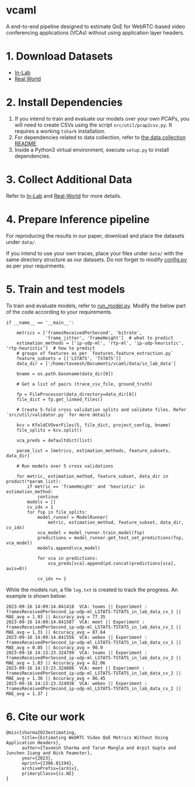 vcaml
==============================

A end-to-end pipeline designed to estimate QoE for WebRTC-based video conferencing applications (VCAs) without using application layer headers.

# 1. Download Datasets

- [In-Lab](https://drive.google.com/file/d/1XmFqwCKzdJtYg7TQHS8gCvA5CeI_499P/view?usp=sharing)
- [Real World](https://drive.google.com/file/d/1kASPQlokHiUlhWry6I8qM-Hc0AvHz5eq/view?usp=sharing)

# 2. Install Dependencies

1. If you intend to train and evaluate our models over your own PCAPs, you will need to create CSVs using the script `src/util/pcap2csv.py`. It requires a working `tshark` installation.
2. For dependencies related to data collection, refer to [the data collection README](src/data/real-world/README.md).
3. Inside a Python3 virtual environment, execute `setup.py` to install dependencies.

# 3. Collect Additional Data

Refer to [In-Lab](src/data/in-lab) and [Real-World](src/data/real-world) for more details.

# 4. Prepare Inference pipeline

For reproducing the results in our paper, download and place the datasets under `data/`.

If you intend to use your own traces, place your files under `data/` with the same directory structure as our datasets. Do not forget to modify [config.py](src/models/config.py) as per your requirments.

# 5. Train and test models

To train and evaluate models, refer to [run_model.py](src/models/run_model.py). Modify the below part of the code according to your requirements.

```
if __name__ == '__main__':

    metrics = ['framesReceivedPerSecond', 'bitrate',
               'frame_jitter', 'frameHeight']  # what to predict
    estimation_methods = ['ip-udp-ml', 'rtp-ml', 'ip-udp-heuristic', 'rtp-heuristic']  # how to predict
    # groups of features as per `features.feature_extraction.py`
    feature_subsets = [['LSTATS', 'TSTATS']]
    data_dir = ['/home/taveesh/Documents/vcaml/data/in_lab_data']

    bname = os.path.basename(data_dir[0])

    # Get a list of pairs (trace_csv_file, ground_truth)

    fp = FileProcessor(data_directory=data_dir[0])
    file_dict = fp.get_linked_files()

    # Create 5-fold cross validation splits and validate files. Refer `src/util/validator.py` for more details

    kcv = KfoldCVOverFiles(5, file_dict, project_config, bname)
    file_splits = kcv.split()

    vca_preds = defaultdict(list)

    param_list = [metrics, estimation_methods, feature_subsets, data_dir]

    # Run models over 5 cross validations

    for metric, estimation_method, feature_subset, data_dir in product(*param_list):
        if metric == 'frameHeight' and 'heuristic' in estimation_method:
            continue
        models = []
        cv_idx = 1
        for fsp in file_splits:
            model_runner = ModelRunner(
                metric, estimation_method, feature_subset, data_dir, cv_idx)
            vca_model = model_runner.train_model(fsp)
            predictions = model_runner.get_test_set_predictions(fsp, vca_model)
            models.append(vca_model)

            for vca in predictions:
                vca_preds[vca].append(pd.concat(predictions[vca], axis=0))

            cv_idx += 1
```

While the models run, a file `log.txt` is created to track the progress. An example is shown below:

```
2023-09-16 14:09:14.841418	VCA: teams || Experiment : framesReceivedPerSecond_ip-udp-ml_LSTATS-TSTATS_in_lab_data_cv_1 || MAE_avg = 1.93 || Accuracy_avg = 77.35
2023-09-16 14:09:14.841507	VCA: meet || Experiment : framesReceivedPerSecond_ip-udp-ml_LSTATS-TSTATS_in_lab_data_cv_1 || MAE_avg = 1.31 || Accuracy_avg = 87.64
2023-09-16 14:09:14.841556	VCA: webex || Experiment : framesReceivedPerSecond_ip-udp-ml_LSTATS-TSTATS_in_lab_data_cv_1 || MAE_avg = 0.85 || Accuracy_avg = 90.9
2023-09-16 14:13:23.324799	VCA: teams || Experiment : framesReceivedPerSecond_ip-udp-ml_LSTATS-TSTATS_in_lab_data_cv_2 || MAE_avg = 1.83 || Accuracy_avg = 82.06
2023-09-16 14:13:23.324886	VCA: meet || Experiment : framesReceivedPerSecond_ip-udp-ml_LSTATS-TSTATS_in_lab_data_cv_2 || MAE_avg = 1.36 || Accuracy_avg = 86.45
2023-09-16 14:13:23.324938	VCA: webex || Experiment : framesReceivedPerSecond_ip-udp-ml_LSTATS-TSTATS_in_lab_data_cv_2 || MAE_avg = 1.37 |
```

# 6. Cite our work

```
@misc{sharma2023estimating,
      title={Estimating WebRTC Video QoE Metrics Without Using Application Headers}, 
      author={Taveesh Sharma and Tarun Mangla and Arpit Gupta and Junchen Jiang and Nick Feamster},
      year={2023},
      eprint={2306.01194},
      archivePrefix={arXiv},
      primaryClass={cs.NI}
}
```